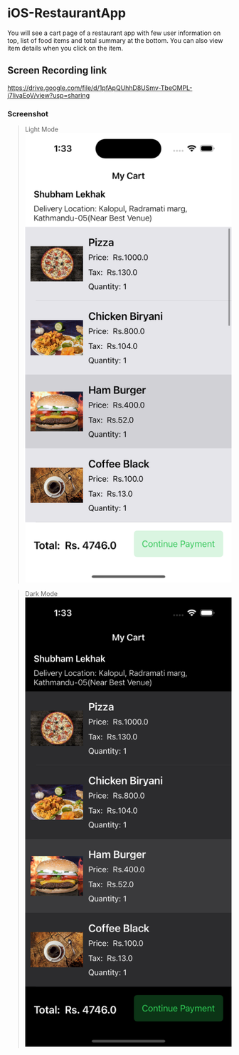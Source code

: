 # iOS-RestaurantApp

You will see a cart page of a restaurant app with few user information on top, list of food items and total summary at the bottom. You can also view item details when you click on the item.

## Screen Recording link
https://drive.google.com/file/d/1pfApQUhhD8USmv-TbeOMPL-j7IivaEoV/view?usp=sharing

### Screenshot
> Light Mode
![](https://github.com/lekhaksub/iOS-RestaurantApp/blob/main/Screenshots/Simulator%20Screenshot%20-%20iPhone%2014%20Pro%20-%202023-05-18%20at%2013.33.49.png)

> Dark Mode
![](https://github.com/lekhaksub/iOS-RestaurantApp/blob/main/Screenshots/Simulator%20Screenshot%20-%20iPhone%2014%20Pro%20-%202023-05-18%20at%2013.33.58.png)
